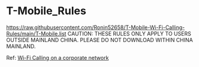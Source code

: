 # T-Mobile_Rules
https://raw.githubusercontent.com/Ronin52658/T-Mobile-Wi-Fi-Calling-Rules/main/T-Mobile.list
CAUTION: THESE RULES ONLY APPLY TO USERS OUTSIDE MAINLAND CHINA. PLEASE DO NOT DOWNLOAD WITHIN CHINA MAINLAND.

Ref: [Wi-Fi Calling on a corporate network](https://www.t-mobile.com/support/coverage/wi-fi-calling-on-a-corporate-network)
